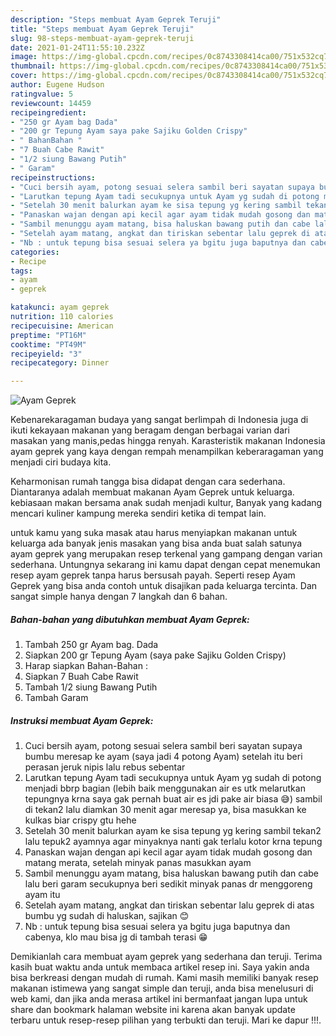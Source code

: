 ```yaml
---
description: "Steps membuat Ayam Geprek Teruji"
title: "Steps membuat Ayam Geprek Teruji"
slug: 98-steps-membuat-ayam-geprek-teruji
date: 2021-01-24T11:55:10.232Z
image: https://img-global.cpcdn.com/recipes/0c8743308414ca00/751x532cq70/ayam-geprek-foto-resep-utama.jpg
thumbnail: https://img-global.cpcdn.com/recipes/0c8743308414ca00/751x532cq70/ayam-geprek-foto-resep-utama.jpg
cover: https://img-global.cpcdn.com/recipes/0c8743308414ca00/751x532cq70/ayam-geprek-foto-resep-utama.jpg
author: Eugene Hudson
ratingvalue: 5
reviewcount: 14459
recipeingredient:
- "250 gr Ayam bag Dada"
- "200 gr Tepung Ayam saya pake Sajiku Golden Crispy"
- " BahanBahan "
- "7 Buah Cabe Rawit"
- "1/2 siung Bawang Putih"
- " Garam"
recipeinstructions:
- "Cuci bersih ayam, potong sesuai selera sambil beri sayatan supaya bumbu meresap ke ayam (saya jadi 4 potong Ayam) setelah itu beri perasan jeruk nipis lalu rebus sebentar"
- "Larutkan tepung Ayam tadi secukupnya untuk Ayam yg sudah di potong menjadi bbrp bagian (lebih baik menggunakan air es utk melarutkan tepungnya krna saya gak pernah buat air es jdi pake air biasa 😅) sambil di tekan2 lalu diamkan 30 menit agar meresap ya, bisa masukkan ke kulkas biar crispy gtu hehe"
- "Setelah 30 menit balurkan ayam ke sisa tepung yg kering sambil tekan2 lalu tepuk2 ayamnya agar minyaknya nanti gak terlalu kotor krna tepung"
- "Panaskan wajan dengan api kecil agar ayam tidak mudah gosong dan matang merata, setelah minyak panas masukkan ayam"
- "Sambil menunggu ayam matang, bisa haluskan bawang putih dan cabe lalu beri garam secukupnya beri sedikit minyak panas dr menggoreng ayam itu"
- "Setelah ayam matang, angkat dan tiriskan sebentar lalu geprek di atas bumbu yg sudah di haluskan, sajikan 😊"
- "Nb : untuk tepung bisa sesuai selera ya bgitu juga baputnya dan cabenya, klo mau bisa jg di tambah terasi 😁"
categories:
- Recipe
tags:
- ayam
- geprek

katakunci: ayam geprek 
nutrition: 110 calories
recipecuisine: American
preptime: "PT16M"
cooktime: "PT49M"
recipeyield: "3"
recipecategory: Dinner

---
```



![Ayam Geprek](https://img-global.cpcdn.com/recipes/0c8743308414ca00/751x532cq70/ayam-geprek-foto-resep-utama.jpg)

Kebenarekaragaman budaya yang sangat berlimpah di Indonesia juga di ikuti kekayaan makanan yang beragam dengan berbagai varian dari masakan yang manis,pedas hingga renyah. Karasteristik makanan Indonesia ayam geprek yang kaya dengan rempah menampilkan keberaragaman yang menjadi ciri budaya kita.




Keharmonisan rumah tangga bisa didapat dengan cara sederhana. Diantaranya adalah membuat makanan Ayam Geprek untuk keluarga. kebiasaan makan bersama anak sudah menjadi kultur, Banyak yang kadang mencari kuliner kampung mereka sendiri ketika di tempat lain.

untuk kamu yang suka masak atau harus menyiapkan makanan untuk keluarga ada banyak jenis masakan yang bisa anda buat salah satunya ayam geprek yang merupakan resep terkenal yang gampang dengan varian sederhana. Untungnya sekarang ini kamu dapat dengan cepat menemukan resep ayam geprek tanpa harus bersusah payah.
Seperti resep Ayam Geprek yang bisa anda contoh untuk disajikan pada keluarga tercinta. Dan sangat simple hanya dengan 7 langkah dan 6 bahan.


<!--inarticleads1-->

##### Bahan-bahan yang dibutuhkan membuat Ayam Geprek:

1. Tambah 250 gr Ayam bag. Dada
1. Siapkan 200 gr Tepung Ayam (saya pake Sajiku Golden Crispy)
1. Harap siapkan  Bahan-Bahan :
1. Siapkan 7 Buah Cabe Rawit
1. Tambah 1/2 siung Bawang Putih
1. Tambah  Garam




<!--inarticleads2-->

##### Instruksi membuat  Ayam Geprek:

1. Cuci bersih ayam, potong sesuai selera sambil beri sayatan supaya bumbu meresap ke ayam (saya jadi 4 potong Ayam) setelah itu beri perasan jeruk nipis lalu rebus sebentar
1. Larutkan tepung Ayam tadi secukupnya untuk Ayam yg sudah di potong menjadi bbrp bagian (lebih baik menggunakan air es utk melarutkan tepungnya krna saya gak pernah buat air es jdi pake air biasa 😅) sambil di tekan2 lalu diamkan 30 menit agar meresap ya, bisa masukkan ke kulkas biar crispy gtu hehe
1. Setelah 30 menit balurkan ayam ke sisa tepung yg kering sambil tekan2 lalu tepuk2 ayamnya agar minyaknya nanti gak terlalu kotor krna tepung
1. Panaskan wajan dengan api kecil agar ayam tidak mudah gosong dan matang merata, setelah minyak panas masukkan ayam
1. Sambil menunggu ayam matang, bisa haluskan bawang putih dan cabe lalu beri garam secukupnya beri sedikit minyak panas dr menggoreng ayam itu
1. Setelah ayam matang, angkat dan tiriskan sebentar lalu geprek di atas bumbu yg sudah di haluskan, sajikan 😊
1. Nb : untuk tepung bisa sesuai selera ya bgitu juga baputnya dan cabenya, klo mau bisa jg di tambah terasi 😁




Demikianlah cara membuat ayam geprek yang sederhana dan teruji. Terima kasih buat waktu anda untuk membaca artikel resep ini. Saya yakin anda bisa berkreasi dengan mudah di rumah. Kami masih memiliki banyak resep makanan istimewa yang sangat simple dan teruji, anda bisa menelusuri di web kami, dan jika anda merasa artikel ini bermanfaat jangan lupa untuk share dan bookmark halaman website ini karena akan banyak update terbaru untuk resep-resep pilihan yang terbukti dan teruji. Mari ke dapur !!!. 
